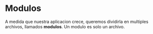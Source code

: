 # Modulos

A medida que nuestra aplicacion crece, queremos dividirla en multiples archivos, llamados **modulos**. Un modulo es solo un archivo.